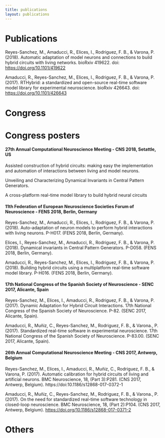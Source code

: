 ```yaml
---
title: publications
layout: publications
---
```


# Publications

Reyes-Sanchez, M., Amaducci, R., Elices, I., Rodriguez, F. B., & Varona, P. (2018). Automatic adaptation of model neurons and connections to build hybrid circuits with living networks. bioRxiv 419622. doi: <a href="https://doi.org/10.1101/419622" target="_blank">https://doi.org/10.1101/419622</a>


Amaducci, R., Reyes-Sanchez, M., Elices, I., Rodriguez, F. B., & Varona, P. (2017). RTHybrid: a standardized and open-source real-time software model library for experimental neuroscience. bioRxiv 426643. doi: <a href="https://doi.org/10.1101/426643" target="_blank">https://doi.org/10.1101/426643</a>

# Congress

# Congress posters

#### 27th Annual Computational Neuroscience Meeting - CNS 2018, Setattle, US

Assisted construction of hybrid circuits: making easy the implementation and automation of interactions between living and model neurons.

Unveiling and Characterizing Dynamical Invariants in Central Pattern Generators.

A cross-platform real-time model library to build hybrid neural circuits

#### 11th Federation of European Neuroscience Societies Forum of Neuroscience - FENS 2018, Berlin, Germany

Reyes-Sanchez, M., Amaducci, R., Elices, I., Rodriguez, F. B., & Varona, P. (2018). Auto-adaptation of neuron models to perform hybrid interactions with living neurons. P-H017. (FENS 2018, Berlin, Germany).

Elices, I., Reyes-Sanchez, M., Amaducci, R., Rodriguez, F. B., & Varona, P. (2018). Dynamical invariants in Central Pattern Generators. P-D058. (FENS 2018, Berlin, Germany).

Amaducci, R., Reyes-Sanchez, M., Elices, I., Rodriguez, F. B., & Varona, P. (2018). Building hybrid circuits using a multiplatform real-time software model library. P-H016. (FENS 2018, Berlin, Germany).

#### 17th National Congress of the Spanish Society of Neuroscience - SENC 2017, Alicante, Spain

Reyes-Sanchez, M., Elices, I., Amaducci, R., Rodriguez, F. B., & Varona, P. (2017). Dynamic Adaptation for Hybrid Circuit Interactions. 17th National Congress of the Spanish Society of Neuroscience. P-82. (SENC 2017, Alicante, Spain).

Amaducci, R., Muñiz, C., Reyes-Sanchez, M., Rodriguez, F. B., & Varona., P. (2017). Standardized real-time software in experimental neuroscience. 17th National Congress of the Spanish Society of Neuroscience. P-83.00. (SENC 2017, Alicante, Spain).

#### 26th Annual Computational Neuroscience Meeting - CNS 2017, Antwerp, Belgium

Reyes-Sanchez, M., Elices, I., Amaducci, R., Muñiz, C., Rodriguez, F. B., & Varona, P. (2017). Automatic calibration for hybrid circuits of living and artificial neurons. BMC Neuroscience, 18, (Part 3):P281. (CNS 2017, Antwerp, Belgium). https://doi:10.1186/s12868-017-0372-1

Amaducci, R., Muñiz, C., Reyes-Sanchez, M., Rodriguez, F. B., & Varona., P. (2017). On the need for standardized real-time software technology in closed-loop neuroscience. BMC Neuroscience, 18, (Part 2):P104. (CNS 2017, Antwerp, Belgium). https://doi.org/10.1186/s12868-017-0371-2

# Others

